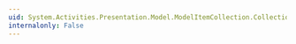 ```yaml
---
uid: System.Activities.Presentation.Model.ModelItemCollection.CollectionChanged
internalonly: False
---
```

